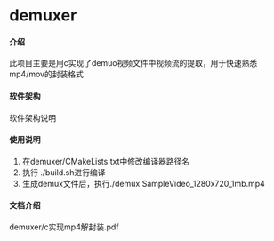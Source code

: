 # demuxer

#### 介绍
此项目主要是用c实现了demuo视频文件中视频流的提取，用于快速熟悉mp4/mov的封装格式

#### 软件架构
软件架构说明

#### 使用说明
1. 在demuxer/CMakeLists.txt中修改编译器路径名
2. 执行 ./build.sh进行编译
3. 生成demux文件后，执行./demux SampleVideo_1280x720_1mb.mp4

#### 文档介绍
demuxer/c实现mp4解封装.pdf